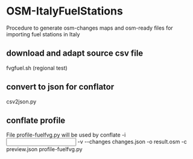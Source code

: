 # OSM-ItalyFuelStations
Procedure to generate osm-changes maps and osm-ready files for importing fuel stations in Italy

## download and adapt source csv file
fvgfuel.sh (regional test)

## convert to json for conflator
csv2json.py

## conflate profile
File profile-fuelfvg.py will be used by 
conflate -i <input json file>  -v --changes changes.json -o result.osm -c preview.json profile-fuelfvg.py

